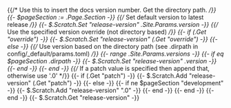 {{/* Use this to insert the docs version number. Get the directory path. */}}
{{- $pageSection := .Page.Section -}}
{{/* Set default version to latest release */}}
{{- $.Scratch.Set "release-version" .Site.Params.version -}}
{{/* Use the specified version override (not directory based) */}}
{{- if (.Get "override") -}}
{{- $.Scratch.Set "release-version" (.Get "override") -}}
{{- else -}}
{{/* Use version based on the directory path (see .dirpath in config/_default/params.toml) */}}
{{- range .Site.Params.versions -}}
{{- if eq $pageSection .dirpath -}}
{{- $.Scratch.Set "release-version" .version -}}
{{- end -}}
{{- end -}}
{{/* If a patch value is specified then append that, otherwise use '.0' */}}
{{- if (.Get "patch") -}}
{{- $.Scratch.Add "release-version" (.Get "patch") -}}
{{- else -}}
{{- if ne $pageSection "development" -}}
{{- $.Scratch.Add "release-version" ".0" -}}
{{- end -}}
{{- end -}}
{{- end -}}
{{- $.Scratch.Get "release-version" -}}
